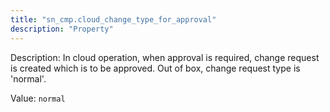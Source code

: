 ```yaml
---
title: "sn_cmp.cloud_change_type_for_approval"
description: "Property"
---
```


Description: In cloud operation, when approval is required, change request is created which is to be approved. Out of box, change request type is 'normal'. 

Value: `normal`